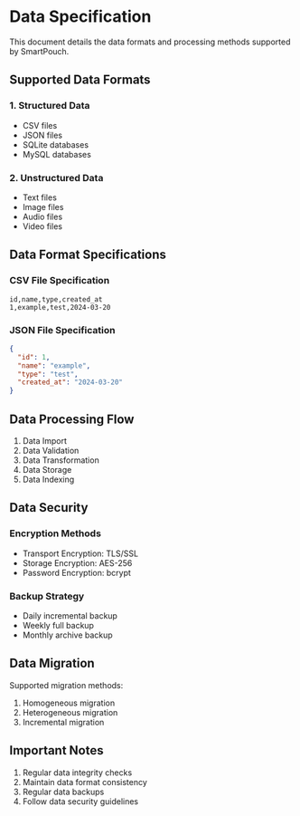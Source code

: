 # Data Specification

This document details the data formats and processing methods supported by SmartPouch.

## Supported Data Formats

### 1. Structured Data

- CSV files
- JSON files
- SQLite databases
- MySQL databases

### 2. Unstructured Data

- Text files
- Image files
- Audio files
- Video files

## Data Format Specifications

### CSV File Specification

```csv
id,name,type,created_at
1,example,test,2024-03-20
```

### JSON File Specification

```json
{
  "id": 1,
  "name": "example",
  "type": "test",
  "created_at": "2024-03-20"
}
```

## Data Processing Flow

1. Data Import
2. Data Validation
3. Data Transformation
4. Data Storage
5. Data Indexing

## Data Security

### Encryption Methods

- Transport Encryption: TLS/SSL
- Storage Encryption: AES-256
- Password Encryption: bcrypt

### Backup Strategy

- Daily incremental backup
- Weekly full backup
- Monthly archive backup

## Data Migration

Supported migration methods:

1. Homogeneous migration
2. Heterogeneous migration
3. Incremental migration

## Important Notes

1. Regular data integrity checks
2. Maintain data format consistency
3. Regular data backups
4. Follow data security guidelines 
